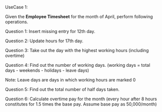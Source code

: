 UseCase 1:

Given the **Employee Timesheet** for the month of April, perform following operations.

Question 1: Insert missing entry for 12th day.

Question 2: Update hours for 17th day.

Question 3: Take out the day with the highest working hours (including overtime)

Question 4: Find out the number of working days. (working days = total days - weekends - holidays - leave days) 

Note: Leave days are days in which working hours are marked 0

Question 5: Find out the total number of half days taken.

Question 6: Calculate overtime pay for the month (every hour after 8 hours constitutes for 1.5 times the base pay. Assume base pay as 50,000/month)
